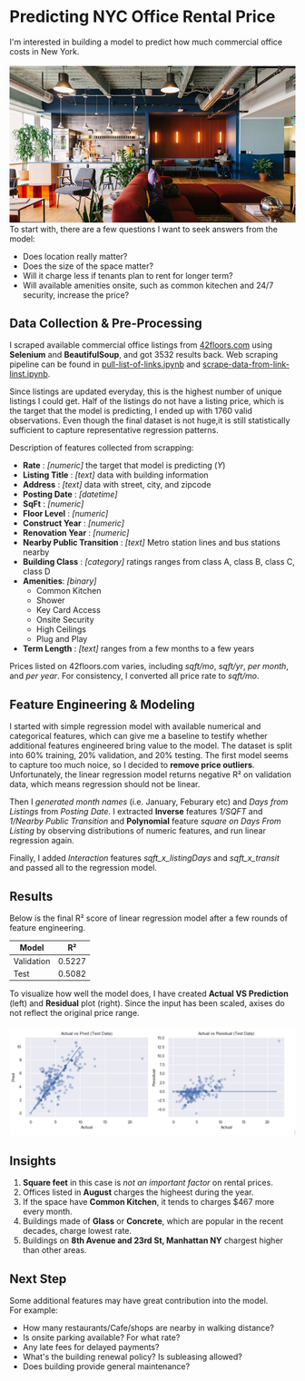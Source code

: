 # Predicting NYC Office Rental Price
I'm interested in building a model to predict how much commercial office costs in New York. 
<br><br>![co-working_space](./images/Co-working.jpg)<br>
To start with, there are a few questions I want to seek answers from the model:

- Does location really matter?
- Does the size of the space matter?
- Will it charge less if tenants plan to rent for longer term?
- Will available amenities onsite, such as common kitechen and 24/7 security, increase the price?

## Data Collection & Pre-Processing
I scraped available commercial office listings from [42floors.com](https://42floors.com/us/ny/new-york) using **Selenium** and **BeautifulSoup**, and got 3532 results back. Web scraping pipeline can be found in [pull-list-of-links.ipynb](./code/1-pull-list-of-links.ipynb) and [scrape-data-from-link-linst.ipynb](./code/2-scrape-data-from-link-lists.ipynb).

Since listings are updated everyday, this is the highest number of unique listings I could get. Half of the listings do not have a listing price, which is the target that the model is predicting, I ended up with 1760 valid observations. Even though the final dataset is not huge,it is still statistically sufficient to capture representative regression patterns. <br>

Description of features collected from scrapping:
- **Rate** : _[numeric]_ the target that model is predicting (_Y_)
- **Listing Title** : _[text]_ data with building information
- **Address** : _[text]_ data with street, city, and zipcode
- **Posting Date** : _[datetime]_
- **SqFt** : _[numeric]_
- **Floor Level** : _[numeric]_
- **Construct Year** : _[numeric]_
- **Renovation Year** : _[numeric]_
- **Nearby Public Transition** : _[text]_ Metro station lines and bus stations nearby 
- **Building Class** : _[category]_ ratings ranges from class A, class B, class C, class D
- **Amenities**: _[binary]_
    <ul>
    <li>Common Kitchen</li>
    <li>Shower</li>
    <li>Key Card Access</li>
    <li>Onsite Security</li>
    <li>High Ceilings</li>
    <li>Plug and Play</li>
    </ul>
- **Term Length** : _[text]_ ranges from a few months to a few years

Prices listed on 42floors.com varies, including _sqft/mo_, _sqft/yr_, _per month_, and _per year_. For consistency, I converted all price rate to _sqft/mo_.

## Feature Engineering & Modeling
I started with simple regression model with available numerical and categorical features, which can give me a baseline to testify whether additional features engineered bring value to the model. The dataset is split into 60% training, 20% validation, and 20% testing. The first model seems to capture too much noice, so I decided to **remove price outliers**. Unfortunately, the linear regression model returns negative R² on validation data, which means regression should not be linear.

Then I _generated month names_ (i.e. January, Feburary etc) and _Days from Listings_ from _Posting Date_. I extracted **Inverse** features _1/SQFT_ and _1/Nearby Public Transition_ and **Polynomial** feature _square on _Days From Listing__ by observing distributions of numeric features, and run linear regression again. 

Finally, I added *Interaction* features _sqft_x_listingDays_ and _sqft_x_transit_ and passed all to the regression model. 


## Results 
Below is the final R² score of linear regression model after a few rounds of feature engineering. <br>

|   Model    |      R² |
|------------|---------|
|Validation  |  0.5227 |
|   Test     |  0.5082 |

To visualize how well the model does, I have created **Actual VS Prediction** (left) and **Residual** plot (right). Since the input has been scaled, axises do not reflect the original price range. <br><br>
![results](./images/residual_prediction_combined.PNG) 

## Insights
1. **Square feet** in this case is *not an important factor* on rental prices.
2. Offices listed in **August** charges the higheest during the year.
3. If the space have **Common Kitchen**, it tends to charges $467 more every month.
4. Buildings made of **Glass** or **Concrete**, which are popular in the recent decades, charge lowest rate.
5. Buildings on **8th Avenue and 23rd St, Manhattan NY** chargest higher than other areas.


## Next Step
Some additional features may have great contribution into the model. <br> 
For example:
- How many restaurants/Cafe/shops are nearby in walking distance?
- Is onsite parking available? For what rate?
- Any late fees for delayed payments?
- What's the building renewal policy? Is subleasing allowed?
- Does building provide general maintenance?
